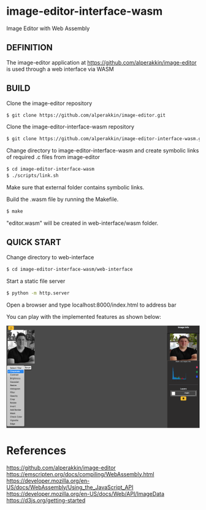 # image-editor-interface-wasm
Image Editor with Web Assembly


## DEFINITION

The image-editor application at https://github.com/alperakkin/image-editor is used through a web interface via WASM


## BUILD

Clone the image-editor repository

```bash
$ git clone https://github.com/alperakkin/image-editor.git
```

Clone the image-editor-interface-wasm repository

```bash
$ git clone https://github.com/alperakkin/image-editor-interface-wasm.git
```

Change directory to image-editor-interface-wasm and create symbolic links of required .c files from image-editor

```bash
$ cd image-editor-interface-wasm
$ ./scripts/link.sh
```
Make sure that external folder contains symbolic links.


Build the .wasm  file by running the Makefile.

```bash
$ make
```
"editor.wasm" will be created in web-interface/wasm  folder.




## QUICK START

Change directory to web-interface

```bash
$ cd image-editor-interface-wasm/web-interface
```

Start a static file server

```bash
$ python -m http.server
```

Open a browser and type localhost:8000/index.html to address bar


You can play with the implemented features as shown below:

![](https://github.com/alperakkin/image-editor-interface-wasm/blob/main/resources/example.png)



# References
https://github.com/alperakkin/image-editor  
https://emscripten.org/docs/compiling/WebAssembly.html  
https://developer.mozilla.org/en-US/docs/WebAssembly/Using_the_JavaScript_API  
https://developer.mozilla.org/en-US/docs/Web/API/ImageData  
https://d3js.org/getting-started  
